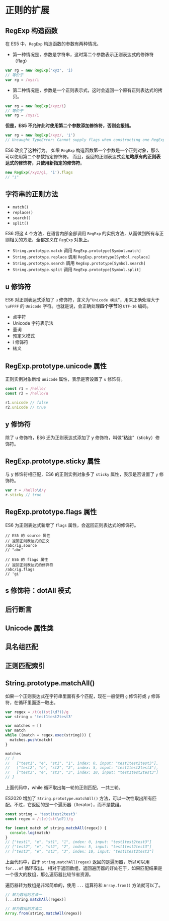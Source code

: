 # 正则的扩展

## RegExp 构造函数

在 ES5 中，`RegExp` 构造函数的参数有两种情况。

- 第一种情况是，参数是字符串，这时第二个参数表示正则表达式的修饰符（flag）

```js
var rg = new RegExp('xyz', 'i)
// 等价于
var rg = /xyz/i
```

- 第二种情况是，参数是一个正则表示式，这时会返回一个原有正则表达式的拷贝。

```js
var rg = new RegExp(/xyz/i)
// 等价于
var rg = /xyz/i
```

**但是，ES5 不允许此时使用第二个参数添加修饰符，否则会报错。**

```js
var rg = new RegExp(/xyz/, 'i')
// Uncaught TypeError: Cannot supply flags when constructing one RegExp from another
```

ES6 改变了这种行为。
如果 `RegExp` 构造函数第一个参数是一个正则对象，那么可以使用第二个参数指定修饰符。
而且，返回的正则表达式会**忽略原有的正则表达式的修饰符，只使用新指定的修饰符**。

```js
new RegExp(/xyz/gi, 'i').flags
// "i"
```

## 字符串的正则方法

- `match()`
- `replace()`
- `search()`
- `split()`

ES6 将这 4 个方法，在语言内部全部调用 `RegExp` 的实例方法，从而做到所有与正则相关的方法，全都定义在 `RegExp` 对象上。

- `String.prototype.match` 调用 `RegExp.prototype[Symbol.match]`
- `String.prototype.replace` 调用 `RegExp.prototype[Symbol.replace]`
- `String.prototype.search` 调用 `RegExp.prototype[Symbol.search]`
- `String.prototype.split` 调用 `RegExp.prototype[Symbol.split]`

## u 修饰符

ES6 对正则表达式添加了 `u` 修饰符，含义为`“Unicode 模式”`，用来正确处理大于 `\uFFFF` 的 `Unicode` 字符。也就是说，会正确处理**四个字节**的 `UTF-16` 编码。

- 点字符
- Unicode 字符表示法
- 量词
- 预定义模式
- i 修饰符
- 转义

## RegExp.prototype.unicode 属性

正则实例对象新增 `unicode` 属性，表示是否设置了 `u` 修饰符。

```js
const r1 = /hello/
const r2 = /hello/u

r1.unicode // false
r2.unicode // true
```

## y 修饰符

除了 u 修饰符，ES6 还为正则表达式添加了 y 修饰符，叫做“粘连”（sticky）修饰符。

## RegExp.prototype.sticky 属性

与 y 修饰符相匹配，ES6 的正则实例对象多了 `sticky` 属性，表示是否设置了 `y` 修饰符。

```js
var r = /hello\d/y
r.sticky // true
```

## RegExp.prototype.flags 属性

ES6 为正则表达式新增了 `flags` 属性，会返回正则表达式的修饰符。

```RegExp
// ES5 的 source 属性
// 返回正则表达式的正文
/abc/ig.source
// "abc"

// ES6 的 flags 属性
// 返回正则表达式的修饰符
/abc/ig.flags
// 'gi'
```

## s 修饰符：dotAll 模式

## 后行断言

## Unicode 属性类

## 具名组匹配

## 正则匹配索引

## String.prototype.matchAll()

如果一个正则表达式在字符串里面有多个匹配，现在一般使用 `g` 修饰符或 `y` 修饰符，在循环里面逐一取出。

```js
var regex = /t(e)(st(\d?))/g
var string = 'test1test2test3'

var matches = []
var match
while ((match = regex.exec(string))) {
  matches.push(match)
}

matches
// [
//   ["test1", "e", "st1", "1", index: 0, input: "test1test2test3"],
//   ["test2", "e", "st2", "2", index: 5, input: "test1test2test3"],
//   ["test3", "e", "st3", "3", index: 10, input: "test1test2test3"]
// ]
```

上面代码中，while 循环取出每一轮的正则匹配，一共三轮。

ES2020 增加了 `String.prototype.matchAll()` 方法，可以一次性取出所有匹配。不过，它返回的是一个遍历器（Iterator），而不是数组。

```js
const string = 'test1test2test3'
const regex = /t(e)(st(\d?))/g

for (const match of string.matchAll(regex)) {
  console.log(match)
}
// ["test1", "e", "st1", "1", index: 0, input: "test1test2test3"]
// ["test2", "e", "st2", "2", index: 5, input: "test1test2test3"]
// ["test3", "e", "st3", "3", index: 10, input: "test1test2test3"]
```

上面代码中，由于 `string.matchAll(regex)` 返回的是遍历器，所以可以用 `for...of` 循环取出。
相对于返回数组，返回遍历器的好处在于，如果匹配结果是一个很大的数组，那么遍历器比较节省资源。

遍历器转为数组是非常简单的，使用 `...` 运算符和 `Array.from()` 方法就可以了。

```js
// 转为数组的方法一
[...string.matchAll(regex)]

// 转为数组的方法二
Array.from(string.matchAll(regex))
```
